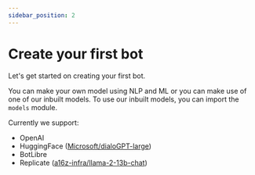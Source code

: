 ```yaml
---
sidebar_position: 2
---
```


# Create your first bot
Let's get started on creating your first bot.

You can make your own model using NLP and ML or you can make use of one of our inbuilt models. To use our inbuilt models, you can import the `models` module.

Currently we support:
- OpenAI
- HuggingFace ([Microsoft/dialoGPT-large](https://huggingface.co/microsoft/DialoGPT-large))
- BotLibre
- Replicate ([a16z-infra/llama-2-13b-chat](https://replicate.com/a16z-infra/llama-2-13b-chat))